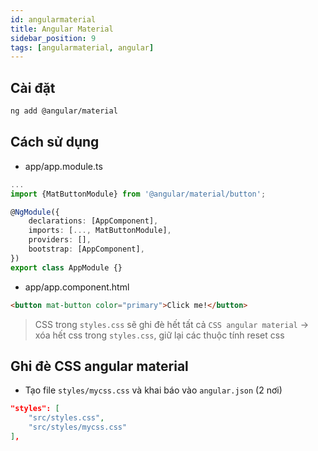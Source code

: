 ```yaml
---
id: angularmaterial
title: Angular Material
sidebar_position: 9
tags: [angularmaterial, angular]
---
```


## Cài đặt

```bash
ng add @angular/material
```

## Cách sử dụng

-   app/app.module.ts

```ts
...
import {MatButtonModule} from '@angular/material/button';

@NgModule({
    declarations: [AppComponent],
    imports: [..., MatButtonModule],
    providers: [],
    bootstrap: [AppComponent],
})
export class AppModule {}
```

-   app/app.component.html

```html
<button mat-button color="primary">Click me!</button>
```

> CSS trong `styles.css` sẽ ghi đè hết tất cả `CSS angular material` → xóa hết css trong `styles.css`, giữ lại các thuộc tính reset css

## Ghi đè CSS angular material

-   Tạo file `styles/mycss.css` và khai báo vào `angular.json` (2 nơi)

```json
"styles": [
    "src/styles.css",
    "src/styles/mycss.css"
],
```
